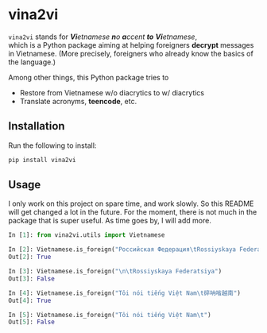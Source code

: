 # vina2vi
`vina2vi` stands for _**Vi**etnamese **n**o **a**ccent **to** **Vi**etnamese_,  
which is a Python package aiming at helping foreigners **decrypt** messages
in Vietnamese. (More precisely,
foreigners who already know the basics of the language.)

Among other things, this Python package tries to
- Restore from Vietnamese w/o diacrytics to w/ diacrytics
- Translate acronyms, **teencode**, etc.


## Installation
Run the following to install:

```python
pip install vina2vi
```


## Usage
I only work on this project on spare time, and work slowly. So this README
will get changed a lot in the future. For the moment, there is not much in
the package that is super useful. As time goes by, I will add more.

```python
In [1]: from vina2vi.utils import Vietnamese

In [2]: Vietnamese.is_foreign("Российская Федерация\tRossiyskaya Federatsiya")
Out[2]: True

In [3]: Vietnamese.is_foreign("\n\tRossiyskaya Federatsiya")
Out[3]: False

In [4]: Vietnamese.is_foreign("Tôi nói tiếng Việt Nam\t碎呐㗂越南")
Out[4]: True

In [5]: Vietnamese.is_foreign("Tôi nói tiếng Việt Nam\t")
Out[5]: False
```



